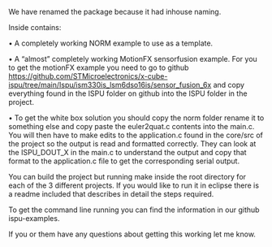 We have renamed the package because it had inhouse naming. 

Inside contains:


•	A completely working NORM example to use as a template.

•	A “almost” completely working MotionFX sensorfusion example.  For you to get the motionFX example you need to go to github https://github.com/STMicroelectronics/x-cube-ispu/tree/main/Ispu/ism330is_lsm6dso16is/sensor_fusion_6x and copy everything found in the ISPU folder on github into the ISPU folder in the project.

•	To get the white box solution you should copy the norm folder rename it to something else and copy paste the euler2quat.c contents into the main.c. You will then have to make edits to the application.c found in the core/src of the project so the output is read and formatted correctly. They can look at the ISPU_DOUT_X in the main.c to understand the output and copy that format to the application.c file to get the corresponding serial output. 



You can build the project but running make inside the root directory for each of the 3 different projects. If you would like to run it in eclipse there is a readme included that describes in detail the steps required. 

To get the command line running you can find the information in our github ispu-examples.

If you or them have any questions about getting this working let me know. 
